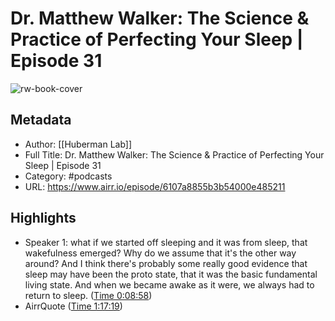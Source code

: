 # Dr. Matthew Walker: The Science & Practice of Perfecting Your Sleep | Episode 31

![rw-book-cover](https://ssl-static.libsyn.com/p/assets/f/7/d/9/f7d9cdda658759cb/Huberman-Lab-Podcast-Thumbnail-2000x2000.jpg)

## Metadata
- Author: [[Huberman Lab]]
- Full Title: Dr. Matthew Walker: The Science & Practice of Perfecting Your Sleep | Episode 31
- Category: #podcasts
- URL: https://www.airr.io/episode/6107a8855b3b54000e485211

## Highlights
- Speaker 1: what if we started off sleeping and it was from sleep, that wakefulness emerged? Why do we assume that it's the other way around? And I think there's probably some really good evidence that sleep may have been the proto state, that it was the basic fundamental living state. And when we became awake as it were, we always had to return to sleep. ([Time 0:08:58](https://www.airr.io/quote/6131ec528c08ad000f63ab49))
- AirrQuote ([Time 1:17:19](https://www.airr.io/quote/6132318a8c08ad000f68a877))
